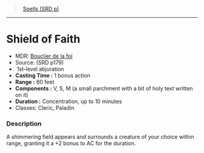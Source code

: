 ﻿---
!SpellItem
Name: Shield of Faith
AltName: '[Bouclier de la foi](hd_spells_bouclier_de_la_foi.md)'
Type: abjuration
Level: 1
CastingTime: 1 bonus action
Range: 60 feet
Components: V, S, M (a small parchment with a bit of holy text written on it)
Duration: Concentration, up to 10 minutes
Classes: Cleric, Paladin
Family: SpellVO
Source: (SRD p179)
Id: spells_vo.md#shield-of-faith
ParentLink: spells_vo.md#spells-srd-p
ParentName: Spells (SRD p)
NameLevel: 1
Attributes:
  Name: Shield of Faith
  Markdown: >+
    # <!--Name-->Shield of Faith<!--/Name-->


    - MDR: <!--AltName-->[Bouclier de la foi](hd_spells_bouclier_de_la_foi.md)<!--/AltName-->

    - Source: <!--Source-->(SRD p179)<!--/Source-->

    -  <!--Level-->1<!--/Level-->st-level <!--Type-->abjuration<!--/Type-->

    - **Casting Time :** <!--CastingTime-->1 bonus action<!--/CastingTime-->

    - **Range :** <!--Range-->60 feet<!--/Range-->

    - **Components :** <!--Components-->V, S, M (a small parchment with a bit of holy text written on it)<!--/Components-->

    - **Duration :** <!--Duration-->Concentration, up to 10 minutes<!--/Duration-->

    - Classes: <!--Classes-->Cleric, Paladin<!--/Classes-->


    ### Description


    A shimmering field appears and surrounds a creature of your choice within range, granting it a +2 bonus to AC for the duration.

  AltName: '[Bouclier de la foi](hd_spells_bouclier_de_la_foi.md)'
  Source: (SRD p179)
  Level: 1
  Type: abjuration
  CastingTime: 1 bonus action
  Range: 60 feet
  Components: V, S, M (a small parchment with a bit of holy text written on it)
  Duration: Concentration, up to 10 minutes
  Classes: Cleric, Paladin
AttributesDictionary: >+
  Name: Shield of Faith

  Markdown: >+

    # <!--Name-->Shield of Faith<!--/Name-->





    - MDR: <!--AltName-->[Bouclier de la foi](hd_spells_bouclier_de_la_foi.md)<!--/AltName-->



    - Source: <!--Source-->(SRD p179)<!--/Source-->



    -  <!--Level-->1<!--/Level-->st-level <!--Type-->abjuration<!--/Type-->



    - **Casting Time :** <!--CastingTime-->1 bonus action<!--/CastingTime-->



    - **Range :** <!--Range-->60 feet<!--/Range-->



    - **Components :** <!--Components-->V, S, M (a small parchment with a bit of holy text written on it)<!--/Components-->



    - **Duration :** <!--Duration-->Concentration, up to 10 minutes<!--/Duration-->



    - Classes: <!--Classes-->Cleric, Paladin<!--/Classes-->





    ### Description





    A shimmering field appears and surrounds a creature of your choice within range, granting it a +2 bonus to AC for the duration.



  AltName: '[Bouclier de la foi](hd_spells_bouclier_de_la_foi.md)'

  Source: (SRD p179)

  Level: 1

  Type: abjuration

  CastingTime: 1 bonus action

  Range: 60 feet

  Components: V, S, M (a small parchment with a bit of holy text written on it)

  Duration: Concentration, up to 10 minutes

  Classes: Cleric, Paladin

---
> [Spells (SRD p)](srd_spells.md)

---

# Shield of Faith

- MDR: [Bouclier de la foi](hd_spells_bouclier_de_la_foi.md)
- Source: (SRD p179)
-  1st-level abjuration
- **Casting Time :** 1 bonus action
- **Range :** 60 feet
- **Components :** V, S, M (a small parchment with a bit of holy text written on it)
- **Duration :** Concentration, up to 10 minutes
- Classes: Cleric, Paladin

### Description

A shimmering field appears and surrounds a creature of your choice within range, granting it a +2 bonus to AC for the duration.

